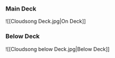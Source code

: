 

### Main Deck

![[Cloudsong Deck.jpg|On Deck]]

### Below Deck

![[Cloudsong below Deck.jpg|Below Deck]]
